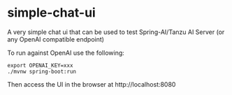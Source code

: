 # simple-chat-ui

A very simple chat ui that can be used to test Spring-AI/Tanzu AI Server (or any OpenAI compatible endpoint)

To run against OpenAI use the following:

```shell
export OPENAI_KEY=xxx
./mvnw spring-boot:run
```

Then access the UI in the browser at http://localhost:8080
